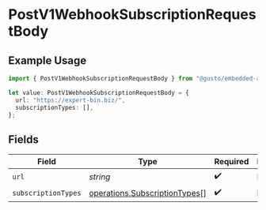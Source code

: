 # PostV1WebhookSubscriptionRequestBody

## Example Usage

```typescript
import { PostV1WebhookSubscriptionRequestBody } from "@gusto/embedded-api/models/operations/postv1webhooksubscription.js";

let value: PostV1WebhookSubscriptionRequestBody = {
  url: "https://expert-bin.biz/",
  subscriptionTypes: [],
};
```

## Fields

| Field                                                                          | Type                                                                           | Required                                                                       | Description                                                                    |
| ------------------------------------------------------------------------------ | ------------------------------------------------------------------------------ | ------------------------------------------------------------------------------ | ------------------------------------------------------------------------------ |
| `url`                                                                          | *string*                                                                       | :heavy_check_mark:                                                             | N/A                                                                            |
| `subscriptionTypes`                                                            | [operations.SubscriptionTypes](../../models/operations/subscriptiontypes.md)[] | :heavy_check_mark:                                                             | N/A                                                                            |